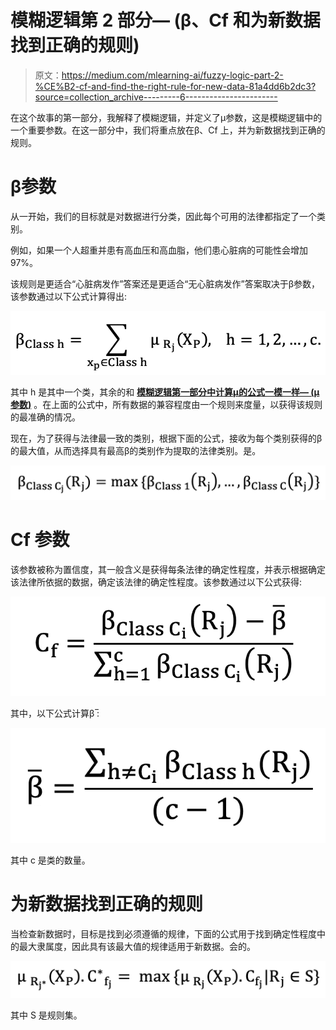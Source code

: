 # 模糊逻辑第 2 部分— (β、Cf 和为新数据找到正确的规则)

> 原文：<https://medium.com/mlearning-ai/fuzzy-logic-part-2-%CE%B2-cf-and-find-the-right-rule-for-new-data-81a4dd6b2dc3?source=collection_archive---------6----------------------->

在这个故事的第一部分，我解释了模糊逻辑，并定义了μ参数，这是模糊逻辑中的一个重要参数。在这一部分中，我们将重点放在β、Cf 上，并为新数据找到正确的规则。

# β参数

从一开始，我们的目标就是对数据进行分类，因此每个可用的法律都指定了一个类别。

例如，如果一个人超重并患有高血压和高血脂，他们患心脏病的可能性会增加 97%。

该规则是更适合“心脏病发作”答案还是更适合“无心脏病发作”答案取决于β参数，该参数通过以下公式计算得出:

![](img/f7ec39622a4ee9c9d7dbffd79a0aebf0.png)

其中 h 是其中一个类，其余的和 [**模糊逻辑第一部分中计算μ的公式一模一样— (μ参数)**](/mlearning-ai/fuzzy-logic-part-1-the-μ-parameter-ad2f647cdca8) 。在上面的公式中，所有数据的兼容程度由一个规则来度量，以获得该规则的最准确的情况。

现在，为了获得与法律最一致的类别，根据下面的公式，接收为每个类别获得的β的最大值，从而选择具有最高β的类别作为提取的法律类别。是。

![](img/924ec6a26f38359c30cff8ccabc36f78.png)

# Cf 参数

该参数被称为置信度，其一般含义是获得每条法律的确定性程度，并表示根据确定该法律所依据的数据，确定该法律的确定性程度。该参数通过以下公式获得:

![](img/c936895022d4f60d69a845bfdca6825c.png)

其中，以下公式计算β ̅:

![](img/1bbe1bcbb78d1cb8d58fd424c7d57335.png)

其中 c 是类的数量。

# 为新数据找到正确的规则

当检查新数据时，目标是找到必须遵循的规律，下面的公式用于找到确定性程度中的最大隶属度，因此具有该最大值的规律适用于新数据。会的。

![](img/3369e0666e7e79395755570d969d511a.png)

其中 S 是规则集。